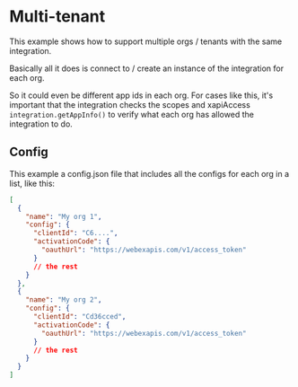 # Multi-tenant

This example shows how to support multiple orgs / tenants with the same integration.

Basically all it does is connect to / create an instance of the integration for each org.

So it could even be different app ids in each org. For cases like this, it's important that the
integration checks the scopes and xapiAccess `integration.getAppInfo()` to verify what each org
has allowed the integration to do.

## Config

This example a config.json file that includes all the configs for each org in a list, like this:

```json
[
  {
    "name": "My org 1",
    "config": {
      "clientId": "C6....",
      "activationCode": {
        "oauthUrl": "https://webexapis.com/v1/access_token"
      }
      // the rest
    }
  },
  {
    "name": "My org 2",
    "config": {
      "clientId": "Cd36cced",
      "activationCode": {
        "oauthUrl": "https://webexapis.com/v1/access_token"
      }
      // the rest
    }
  }
]
```